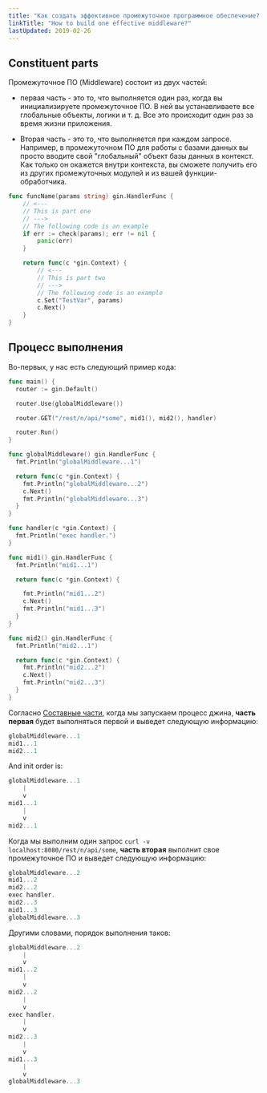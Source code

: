 ```yaml
---
title: "Как создать эффективное промежуточное программное обеспечение? (Middleware)"
linkTitle: "How to build one effective middleware?"
lastUpdated: 2019-02-26
---
```


## Constituent parts

Промежуточное ПО (Middleware) состоит из двух частей:

  - первая часть - это то, что выполняется один раз, когда вы инициализируете промежуточное ПО. В ней вы устанавливаете все глобальные объекты, логики и т. д. Все это происходит один раз за время жизни приложения.

  - Вторая часть - это то, что выполняется при каждом запросе. Например, в промежуточном ПО для работы с базами данных вы просто вводите свой "глобальный" объект базы данных в контекст. Как только он окажется внутри контекста, вы сможете получить его из других промежуточных модулей и из вашей функции-обработчика.

```go
func funcName(params string) gin.HandlerFunc {
    // <---
    // This is part one
    // --->
    // The following code is an example
    if err := check(params); err != nil {
        panic(err)
    }

    return func(c *gin.Context) {
        // <---
        // This is part two
        // --->
        // The following code is an example
        c.Set("TestVar", params)
        c.Next()    
    }
}
```

## Процесс выполнения

Во-первых, у нас есть следующий пример кода:

```go
func main() {
  router := gin.Default()

  router.Use(globalMiddleware())

  router.GET("/rest/n/api/*some", mid1(), mid2(), handler)

  router.Run()
}

func globalMiddleware() gin.HandlerFunc {
  fmt.Println("globalMiddleware...1")

  return func(c *gin.Context) {
    fmt.Println("globalMiddleware...2")
    c.Next()
    fmt.Println("globalMiddleware...3")
  }
}

func handler(c *gin.Context) {
  fmt.Println("exec handler.")
}

func mid1() gin.HandlerFunc {
  fmt.Println("mid1...1")

  return func(c *gin.Context) {

    fmt.Println("mid1...2")
    c.Next()
    fmt.Println("mid1...3")
  }
}

func mid2() gin.HandlerFunc {
  fmt.Println("mid2...1")

  return func(c *gin.Context) {
    fmt.Println("mid2...2")
    c.Next()
    fmt.Println("mid2...3")
  }
}
```

Согласно [Составные части](#Constituent-parts), когда мы запускаем процесс джина, **часть первая** будет выполняться первой и выведет следующую информацию:

```go
globalMiddleware...1
mid1...1
mid2...1
```

And init order is:

```go
globalMiddleware...1
    |
    v
mid1...1
    |
    v
mid2...1
```

Когда мы выполним один запрос `curl -v localhost:8080/rest/n/api/some`, **часть вторая** выполнит свое промежуточное ПО и выведет следующую информацию:

```go
globalMiddleware...2
mid1...2
mid2...2
exec handler.
mid2...3
mid1...3
globalMiddleware...3
```

Другими словами, порядок выполнения таков:

```go
globalMiddleware...2
    |
    v
mid1...2
    |
    v
mid2...2
    |
    v
exec handler.
    |
    v
mid2...3
    |
    v
mid1...3
    |
    v
globalMiddleware...3
```


